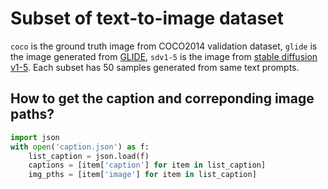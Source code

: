 # Subset of text-to-image dataset
`coco` is the ground truth image from COCO2014 validation dataset, `glide` is the image generated from [GLIDE](https://github.com/openai/glide-text2im), `sdv1-5` is the image from [stable diffusion v1-5](https://huggingface.co/docs/diffusers/using-diffusers/conditional_image_generation). Each subset has 50 samples generated from same text prompts.
## How to get the caption and correponding image paths?
```python
import json
with open('caption.json') as f:
    list_caption = json.load(f)
    captions = [item['caption'] for item in list_caption]
    img_pths = [item['image'] for item in list_caption]
```

